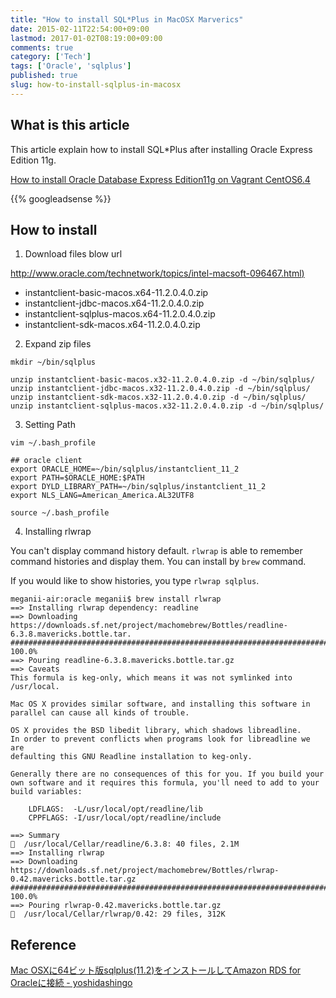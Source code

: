 ```yaml
---
title: "How to install SQL*Plus in MacOSX Marverics"
date: 2015-02-11T22:54:00+09:00
lastmod: 2017-01-02T08:19:00+09:00
comments: true
category: ['Tech']
tags: ['Oracle', 'sqlplus']
published: true
slug: how-to-install-sqlplus-in-macosx
---
```


## What is this article

This article explain how to install SQL*Plus after installing Oracle Express Edition 11g.

[How to install Oracle Database Express Edition11g on Vagrant CentOS6.4](https://www.meganii.com/en/blog/2015/02/08/oracle-express-edition-11g-install/)


{{% googleadsense %}}


## How to install

1. Download files blow url

[http://www.oracle.com/technetwork/topics/intel-macsoft-096467.html)](http://www.oracle.com/technetwork/topics/intel-macsoft-096467.html)

- instantclient-basic-macos.x64-11.2.0.4.0.zip
- instantclient-jdbc-macos.x64-11.2.0.4.0.zip
- instantclient-sqlplus-macos.x64-11.2.0.4.0.zip
- instantclient-sdk-macos.x64-11.2.0.4.0.zip


2. Expand zip files

```
mkdir ~/bin/sqlplus
```

```
unzip instantclient-basic-macos.x32-11.2.0.4.0.zip -d ~/bin/sqlplus/
unzip instantclient-jdbc-macos.x32-11.2.0.4.0.zip -d ~/bin/sqlplus/
unzip instantclient-sdk-macos.x32-11.2.0.4.0.zip -d ~/bin/sqlplus/
unzip instantclient-sqlplus-macos.x32-11.2.0.4.0.zip -d ~/bin/sqlplus/
```

3. Setting Path

```
vim ~/.bash_profile

## oracle client
export ORACLE_HOME=~/bin/sqlplus/instantclient_11_2
export PATH=$ORACLE_HOME:$PATH
export DYLD_LIBRARY_PATH=~/bin/sqlplus/instantclient_11_2
export NLS_LANG=American_America.AL32UTF8

```

```
source ~/.bash_profile
```

4. Installing rlwrap

You can't display command history default. `rlwrap` is able to remember command histories and display them. You can install by `brew` command.

If you would like to show histories, you type `rlwrap sqlplus`.

```
meganii-air:oracle meganii$ brew install rlwrap
==> Installing rlwrap dependency: readline
==> Downloading https://downloads.sf.net/project/machomebrew/Bottles/readline-6.3.8.mavericks.bottle.tar.
######################################################################## 100.0%
==> Pouring readline-6.3.8.mavericks.bottle.tar.gz
==> Caveats
This formula is keg-only, which means it was not symlinked into /usr/local.

Mac OS X provides similar software, and installing this software in
parallel can cause all kinds of trouble.

OS X provides the BSD libedit library, which shadows libreadline.
In order to prevent conflicts when programs look for libreadline we are
defaulting this GNU Readline installation to keg-only.

Generally there are no consequences of this for you. If you build your
own software and it requires this formula, you'll need to add to your
build variables:

    LDFLAGS:  -L/usr/local/opt/readline/lib
    CPPFLAGS: -I/usr/local/opt/readline/include

==> Summary
🍺  /usr/local/Cellar/readline/6.3.8: 40 files, 2.1M
==> Installing rlwrap
==> Downloading https://downloads.sf.net/project/machomebrew/Bottles/rlwrap-0.42.mavericks.bottle.tar.gz
######################################################################## 100.0%
==> Pouring rlwrap-0.42.mavericks.bottle.tar.gz
🍺  /usr/local/Cellar/rlwrap/0.42: 29 files, 312K
```


## Reference

[Mac OSXに64ビット版sqlplus(11.2)をインストールしてAmazon RDS for Oracleに接続 - yoshidashingo](http://yoshidashingo.hatenablog.com/entry/2014/08/08/165311)
